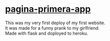 # [pagina-primera-app](https://pythonisa.herokuapp.com/)
This was my very first deploy of my first website.  
It was made for a funny prank to my girlfriend.  
Made with flask and doployed to heroku.
